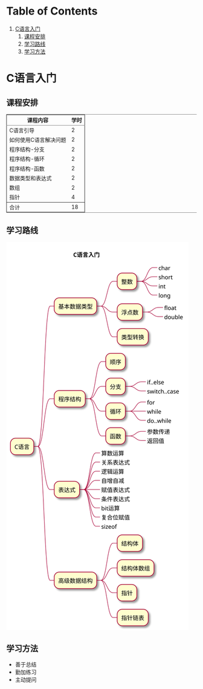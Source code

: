 
# Table of Contents

1.  [C语言入门](#orgff58625)
    1.  [课程安排](#orgad55b79)
    2.  [学习路线](#org033c207)
    3.  [学习方法](#org88661f7)


<a id="orgff58625"></a>

# C语言入门


<a id="orgad55b79"></a>

## 课程安排

<table border="2" cellspacing="0" cellpadding="6" rules="groups" frame="hsides">


<colgroup>
<col  class="org-left" />

<col  class="org-right" />
</colgroup>
<thead>
<tr>
<th scope="col" class="org-left">课程内容</th>
<th scope="col" class="org-right">学时</th>
</tr>
</thead>

<tbody>
<tr>
<td class="org-left">C语言引导</td>
<td class="org-right">2</td>
</tr>


<tr>
<td class="org-left">如何使用C语言解决问题</td>
<td class="org-right">2</td>
</tr>


<tr>
<td class="org-left">程序结构-分支</td>
<td class="org-right">2</td>
</tr>


<tr>
<td class="org-left">程序结构-循环</td>
<td class="org-right">2</td>
</tr>


<tr>
<td class="org-left">程序结构-函数</td>
<td class="org-right">2</td>
</tr>


<tr>
<td class="org-left">数据类型和表达式</td>
<td class="org-right">2</td>
</tr>


<tr>
<td class="org-left">数组</td>
<td class="org-right">2</td>
</tr>


<tr>
<td class="org-left">指针</td>
<td class="org-right">4</td>
</tr>
</tbody>

<tbody>
<tr>
<td class="org-left">合计</td>
<td class="org-right">18</td>
</tr>
</tbody>
</table>


<a id="org033c207"></a>

## 学习路线

![img](./img/overview.svg)


<a id="org88661f7"></a>

## 学习方法

-   善于总结
-   勤加练习
-   主动提问

